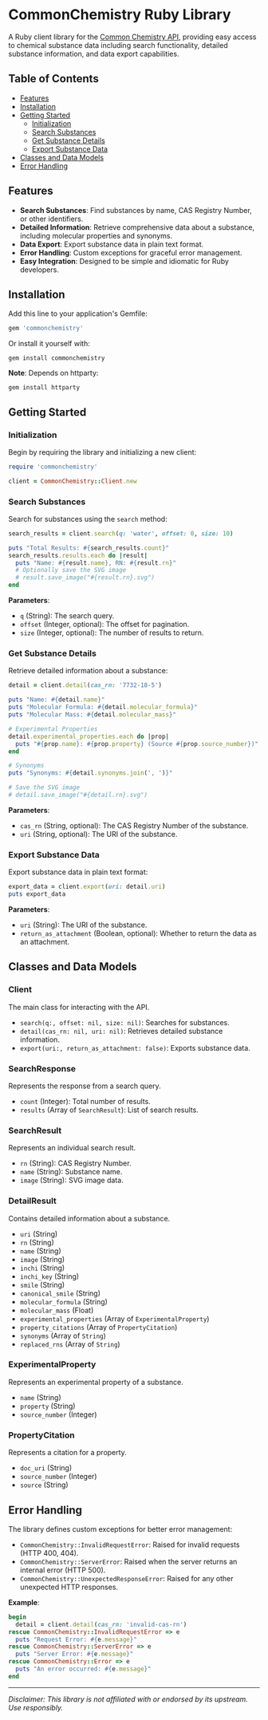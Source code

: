 # CommonChemistry Ruby Library

A Ruby client library for the [Common Chemistry API](https://commonchemistry.cas.org/api), providing easy access to chemical substance data including search functionality, detailed substance information, and data export capabilities.

## Table of Contents

- [Features](#features)
- [Installation](#installation)
- [Getting Started](#getting-started)
  - [Initialization](#initialization)
  - [Search Substances](#search-substances)
  - [Get Substance Details](#get-substance-details)
  - [Export Substance Data](#export-substance-data)
- [Classes and Data Models](#classes-and-data-models)
- [Error Handling](#error-handling)

## Features

- **Search Substances**: Find substances by name, CAS Registry Number, or other identifiers.
- **Detailed Information**: Retrieve comprehensive data about a substance, including molecular properties and synonyms.
- **Data Export**: Export substance data in plain text format.
- **Error Handling**: Custom exceptions for graceful error management.
- **Easy Integration**: Designed to be simple and idiomatic for Ruby developers.

## Installation

Add this line to your application's Gemfile:

```ruby
gem 'commonchemistry'
```

Or install it yourself with:

```shell
gem install commonchemistry
```

**Note**: Depends on httparty:

```shell
gem install httparty
```

## Getting Started

### Initialization

Begin by requiring the library and initializing a new client:

```ruby
require 'commonchemistry'

client = CommonChemistry::Client.new
```

### Search Substances

Search for substances using the `search` method:

```ruby
search_results = client.search(q: 'water', offset: 0, size: 10)

puts "Total Results: #{search_results.count}"
search_results.results.each do |result|
  puts "Name: #{result.name}, RN: #{result.rn}"
  # Optionally save the SVG image
  # result.save_image("#{result.rn}.svg")
end
```

**Parameters**:

- `q` (String): The search query.
- `offset` (Integer, optional): The offset for pagination.
- `size` (Integer, optional): The number of results to return.

### Get Substance Details

Retrieve detailed information about a substance:

```ruby
detail = client.detail(cas_rn: '7732-18-5')

puts "Name: #{detail.name}"
puts "Molecular Formula: #{detail.molecular_formula}"
puts "Molecular Mass: #{detail.molecular_mass}"

# Experimental Properties
detail.experimental_properties.each do |prop|
  puts "#{prop.name}: #{prop.property} (Source #{prop.source_number})"
end

# Synonyms
puts "Synonyms: #{detail.synonyms.join(', ')}"

# Save the SVG image
# detail.save_image("#{detail.rn}.svg")
```

**Parameters**:

- `cas_rn` (String, optional): The CAS Registry Number of the substance.
- `uri` (String, optional): The URI of the substance.

### Export Substance Data

Export substance data in plain text format:

```ruby
export_data = client.export(uri: detail.uri)
puts export_data
```

**Parameters**:

- `uri` (String): The URI of the substance.
- `return_as_attachment` (Boolean, optional): Whether to return the data as an attachment.

## Classes and Data Models

### Client

The main class for interacting with the API.

- `search(q:, offset: nil, size: nil)`: Searches for substances.
- `detail(cas_rn: nil, uri: nil)`: Retrieves detailed substance information.
- `export(uri:, return_as_attachment: false)`: Exports substance data.

### SearchResponse

Represents the response from a search query.

- `count` (Integer): Total number of results.
- `results` (Array of `SearchResult`): List of search results.

### SearchResult

Represents an individual search result.

- `rn` (String): CAS Registry Number.
- `name` (String): Substance name.
- `image` (String): SVG image data.

### DetailResult

Contains detailed information about a substance.

- `uri` (String)
- `rn` (String)
- `name` (String)
- `image` (String)
- `inchi` (String)
- `inchi_key` (String)
- `smile` (String)
- `canonical_smile` (String)
- `molecular_formula` (String)
- `molecular_mass` (Float)
- `experimental_properties` (Array of `ExperimentalProperty`)
- `property_citations` (Array of `PropertyCitation`)
- `synonyms` (Array of `String`)
- `replaced_rns` (Array of `String`)

### ExperimentalProperty

Represents an experimental property of a substance.

- `name` (String)
- `property` (String)
- `source_number` (Integer)

### PropertyCitation

Represents a citation for a property.

- `doc_uri` (String)
- `source_number` (Integer)
- `source` (String)

## Error Handling

The library defines custom exceptions for better error management:

- `CommonChemistry::InvalidRequestError`: Raised for invalid requests (HTTP 400, 404).
- `CommonChemistry::ServerError`: Raised when the server returns an internal error (HTTP 500).
- `CommonChemistry::UnexpectedResponseError`: Raised for any other unexpected HTTP responses.

**Example**:

```ruby
begin
  detail = client.detail(cas_rn: 'invalid-cas-rn')
rescue CommonChemistry::InvalidRequestError => e
  puts "Request Error: #{e.message}"
rescue CommonChemistry::ServerError => e
  puts "Server Error: #{e.message}"
rescue CommonChemistry::Error => e
  puts "An error occurred: #{e.message}"
end
```

---

*Disclaimer: This library is not affiliated with or endorsed by its upstream. Use responsibly.*
